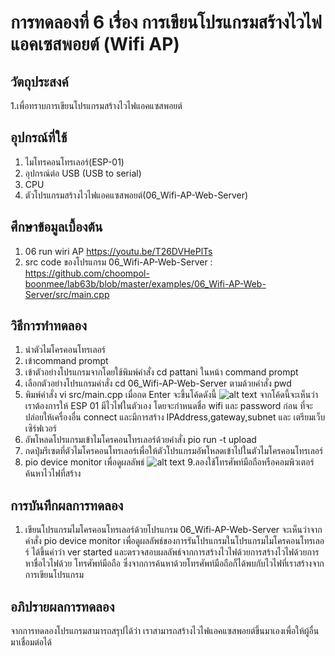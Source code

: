 # การทดลองที่ 6 เรื่อง การเขียนโปรแกรมสร้างไวไฟแอคเซสพอยต์ (Wifi AP)
## วัตถุประสงค์
1.เพื่อทราบการเขียนโปรแกรมสร้างไวไฟแอคแซสพอยต์
## อุปกรณ์ที่ใช้
1. ไมโทรคอนโทรเลอร์(ESP-01)
2. อุปกรณ์ต่อ USB (USB to serial)
3. CPU
4. ตัวโปรแกรมสร้างไวไฟแอคแซสพอยต์(06_Wifi-AP-Web-Server)
## ศึกษาข้อมูลเบื้องต้น
1. 06 run wiri AP https://youtu.be/T26DVHePlTs
2. src code ของโปรแกรม 06_Wifi-AP-Web-Server : https://github.com/choompol-boonmee/lab63b/blob/master/examples/06_Wifi-AP-Web-Server/src/main.cpp
## วิธีการทำทดลอง
1. นำตัวไมโครคอนโทรเลอร์
2. เข้าcommand prompt
3. เข้าตัวอย่างโปรแกรมจากโดยใช้พิมพ์คำสั่ง cd pattani ในหน้า command prompt
4. เลือกตัวอย่างโปรแกรมคำสั่ง cd 06_Wifi-AP-Web-Server ตามด้วยคำสั่ง pwd
5. พิมพ์คำสั่ง vi src/main.cpp เมื่อกด Enter จะขึ้นโค้ดดังนี้
![alt text](https://cdn.discordapp.com/attachments/823124660014940180/824314259273285642/53.jpg)
จากโค้ดนี้จะเห็นว่าเราต้องการให้ ESP 01 มีไวไฟในตัวเอง โดยจะกำหนดชื่อ wifi และ password ก่อน ที่จะปล่อยให้เครื่องอื่น connect และมีการสร้าง IPAddress,gateway,subnet และ เตรียมเว็บเซิร์ฟเวอร์
6. อัพโหลดโปรแกรมเข้าไมโครคอนโทรเลอร์ด้วยคำสั่ง pio run -t upload
7. กดปุ่มรีเซตที่ตัวไมโครคอนโทรเลอร์เพื่อให้ตัวโปรแกรมอัพโหลดเข้าไปในตัวไมโครคอนโทรเลอร์
8. pio device monitor เพื่อดูผลลัพธ์
![alt text](https://cdn.discordapp.com/attachments/663373978848591875/824268883812286514/112267769-87763f00-8ca8-11eb-95fb-a1954d9ab226.png)
9.ลองใช้โทรศัพท์มือถือหรือคอมพิวเตอร์ค้นหาไวไฟที่สร้าง
## การบันทึกผลการทดลอง
1. เขียนโปรแกรมไมโครคอนโทรเลอร์ด้วยโปรแกรม 06_Wifi-AP-Web-Server
จะเห็นว่าจากคำสั่ง pio device monitor เพื่อดูผลลัพธ์ของการรันโปรแกรมในโปรแกรมไมโครคอนโทรเลอร์ ได้ขึ้นคำว่า ver started และตรวจสอบผลลัพธ์จากการสร้างไวไฟด้วยการสร้างไวไฟด้วยการหาชื่อไวไฟด้วย โทรศัพท์มือถือ ซึ่งจากการค้นหาด้วยโทรศัพท์มือถือก็ได้พบกับไวไฟที่เราสร้างจากการเขียนโปรแกรม
## อภิปรายผลการทดลอง
จากการทดลองโปรแกรมสามารถสรุปได้ว่า เราสามารถสร้างไวไฟแอคแซสพอยต์ขึ้นมาเองเพื่อให้ผู้อื่นมาเชื่อมต่อได้
